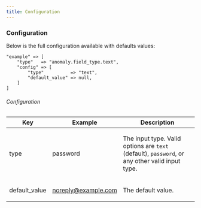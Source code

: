 ```yaml
---
title: Configuration 
---
```


### Configuration

Below is the full configuration available with defaults values:

    "example" => [
        "type"   => "anomaly.field_type.text",
        "config" => [
            "type"          => "text",
            "default_value" => null,
        ]
    ]

###### Configuration

<table class="table table-bordered table-striped">

<thead>

<tr>

<th>Key</th>

<th>Example</th>

<th>Description</th>

</tr>

</thead>

<tbody>

<tr>

<td>

type

</td>

<td>

password

</td>

<td>

The input type. Valid options are `text` (default), `password`, or any other valid input type.

</td>

</tr>

<tr>

<td>

default_value

</td>

<td>

noreply@example.com

</td>

<td>

The default value.

</td>

</tr>

</tbody>

</table>